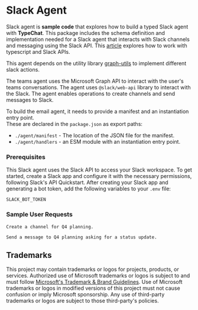 # Slack Agent

Slack agent is **sample code** that explores how to  build a typed Slack agent with **TypeChat**. This package includes the schema definition and implementation needed for a Slack agent that interacts with Slack channels and messaging using the Slack API.  This [article](https://api.slack.com/) explores how to work with typescript and Slack APIs.

This agent depends on the utility library [graph-utils](../agentUtils/graphUtils/src/slackClient.ts) to implement different slack actions.

The teams agent uses the Microsoft Graph API to interact with the user's teams conversations. The agent uses `@slack/web-api` library to interact with the Slack. The agent enables operations to create channels and send messages to Slack.

To build the email agent, it needs to provide a manifest and an instantiation entry point.  
These are declared in the `package.json` as export paths:

- `./agent/manifest` - The location of the JSON file for the manifest.
- `./agent/handlers` - an ESM module with an instantiation entry point.

### Prerequisites

This Slack agent uses the Slack API to access your Slack workspace. To get started, create a Slack app and configure it with the necessary permissions, following Slack's API Quickstart. After creating your Slack app and generating a bot token, add the following variables to your `.env` file:

```
SLACK_BOT_TOKEN
```


### Sample User Requests

```
Create a channel for Q4 planning.

Send a message to Q4 planning asking for a status update.
```

## Trademarks

This project may contain trademarks or logos for projects, products, or services. Authorized use of Microsoft
trademarks or logos is subject to and must follow
[Microsoft's Trademark & Brand Guidelines](https://www.microsoft.com/en-us/legal/intellectualproperty/trademarks/usage/general).
Use of Microsoft trademarks or logos in modified versions of this project must not cause confusion or imply Microsoft sponsorship.
Any use of third-party trademarks or logos are subject to those third-party's policies.
